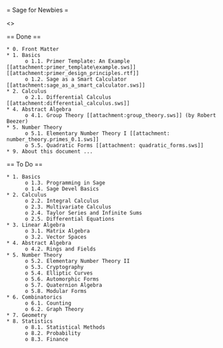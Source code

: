 = Sage for Newbies =

<<TableOfContents>>

== Done ==

    * 0. Front Matter
    * 1. Basics
          o 1.1. Primer Template: An Example [[attachment:primer_template\example.sws]] [[attachment:primer_design_principles.rtf]]
          o 1.2. Sage as a Smart Calculator [[attachment:sage_as_a_smart_calculator.sws]]
    * 2. Calculus
          o 2.1. Differential Calculus [[attachment:differential_calculus.sws]]
    * 4. Abstract Algebra
          o 4.1. Group Theory [[attachment:group_theory.sws]] (by Robert Beezer)
    * 5. Number Theory
          o 5.1. Elementary Number Theory I [[attachment: number_theory.primes_0.1.sws]]
          o 5.5. Quadratic Forms [[attachment: quadratic_forms.sws]]
    * 9. About this document ...

== To Do ==

    * 1. Basics
          o 1.3. Programming in Sage
          o 1.4. Sage Devel Basics 
    * 2. Calculus
          o 2.2. Integral Calculus
          o 2.3. Multivariate Calculus
          o 2.4. Taylor Series and Infinite Sums
          o 2.5. Differential Equations 
    * 3. Linear Algebra
          o 3.1. Matrix Algebra
          o 3.2. Vector Spaces 
    * 4. Abstract Algebra
          o 4.2. Rings and Fields 
    * 5. Number Theory
          o 5.2. Elementary Number Theory II
          o 5.3. Cryptography
          o 5.4. Elliptic Curves
          o 5.6. Automorphic Forms
          o 5.7. Quaternion Algebra
          o 5.8. Modular Forms 
    * 6. Combinatorics
          o 6.1. Counting
          o 6.2. Graph Theory 
    * 7. Geometry
    * 8. Statistics
          o 8.1. Statistical Methods
          o 8.2. Probability
          o 8.3. Finance 

